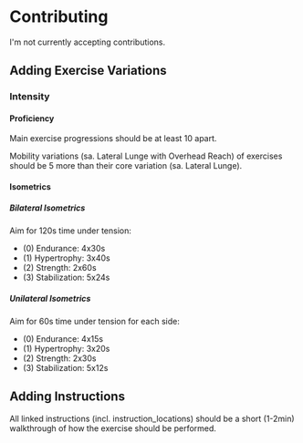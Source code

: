 # Contributing

I'm not currently accepting contributions.


## Adding Exercise Variations

### Intensity

#### Proficiency

Main exercise progressions should be at least 10 apart. 

Mobility variations (sa. Lateral Lunge with Overhead Reach) of exercises should be 5 more than their core variation (sa. Lateral Lunge).

#### Isometrics

##### Bilateral Isometrics

Aim for 120s time under tension:

- (0) Endurance: 4x30s
- (1) Hypertrophy: 3x40s
- (2) Strength: 2x60s
- (3) Stabilization: 5x24s 

##### Unilateral Isometrics

Aim for 60s time under tension for each side:

- (0) Endurance: 4x15s
- (1) Hypertrophy: 3x20s
- (2) Strength: 2x30s
- (3) Stabilization: 5x12s


## Adding Instructions

All linked instructions (incl. instruction_locations) should be a short (1-2min) walkthrough of how the exercise should be performed.